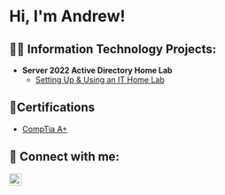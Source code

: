 <h1>Hi, I'm Andrew!

<h2>👨‍💻 Information Technology Projects:</h2>

- <b>Server 2022 Active Directory Home Lab</b>
  - [Setting Up & Using an IT Home Lab](https://github.com/AndrewWilson11/Active-Directory-Homelab)


<h2>📄Certifications</h2>

  - [CompTia A+](https://www.credly.com/badges/e0e89375-4d3c-4232-9ad6-9f0cbf004252/public_url/a)  

<h2> 🤳 Connect with me:</h2>


[<img align="left" alt="JoshMadakor | LinkedIn" width="22px" src="https://cdn.jsdelivr.net/npm/simple-icons@v3/icons/linkedin.svg" />][linkedin]



[linkedin]: https://www.linkedin.com/in/andrew-lloyd-wilson-/
